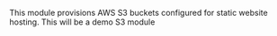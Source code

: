 This module provisions AWS S3 buckets configured for static website hosting.
This will be a demo S3 module
